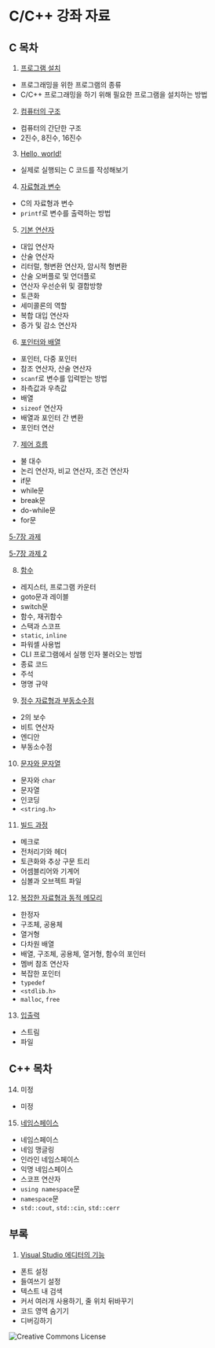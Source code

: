 # C/C++ 강좌 자료

## C 목차

1. [프로그램 설치](1-prepare-development-environment)

* 프로그래밍을 위한 프로그램의 종류
* C/C++ 프로그래밍을 하기 위해 필요한 프로그램을 설치하는 방법

2. [컴퓨터의 구조](2-structure-of-computers)

* 컴퓨터의 간단한 구조
* 2진수, 8진수, 16진수

3. [Hello, world!](3-hello-world)

* 실제로 실행되는 C 코드를 작성해보기

4. [자료형과 변수](4-types-and-variables)

* C의 자료형과 변수
* `printf`로 변수를 출력하는 방법

5. [기본 연산자](5-basic-operators)

* 대입 연산자
* 산술 연산자
* 리터럴, 형변환 연산자, 암시적 형변환
* 산술 오버플로 및 언더플로
* 연산자 우선순위 및 결합방향
* 토큰화
* 세미콜론의 역할
* 복합 대입 연산자
* 증가 및 감소 연산자

6. [포인터와 배열](6-pointers-and-array)

* 포인터, 다중 포인터
* 참조 연산자, 산술 연산자
* `scanf`로 변수를 입력받는 방법
* 좌측값과 우측값
* 배열
* `sizeof` 연산자
* 배열과 포인터 간 변환
* 포인터 연산

7. [제어 흐름](7-control-flow)

* 불 대수
* 논리 연산자, 비교 연산자, 조건 연산자
* if문
* while문
* break문
* do-while문
* for문

[5-7장 과제](assignments/5-7.pdf)

[5-7장 과제 2](assignments/5-7.2.pdf)

8. [함수](8-functions)

* 레지스터, 프로그램 카운터
* goto문과 레이블
* switch문
* 함수, 재귀함수
* 스택과 스코프
* `static`, `inline`
* 파워셸 사용법
* CLI 프로그램에서 실행 인자 불러오는 방법
* 종료 코드
* 주석
* 명명 규약

9. [정수 자료형과 부동소수점](9-integral-types-and-floating-points)

* 2의 보수
* 비트 연산자
* 엔디안
* 부동소수점

10. [문자와 문자열](10-characters-and-strings)

* 문자와 `char`
* 문자열
* 인코딩
* `<string.h>`

11. [빌드 과정](11-build-process)

* 메크로
* 전처리기와 헤더
* 토큰화와 추상 구문 트리
* 어셈블리어와 기계어
* 심볼과 오브젝트 파일

12. [복잡한 자료형과 동적 메모리](12-complex-types-and-dynamic-memory)

* 한정자
* 구조체, 공용체
* 열거형
* 다차원 배열
* 배열, 구조체, 공용체, 열거형, 함수의 포인터
* 멤버 참조 연산자
* 복잡한 포인터
* `typedef`
* `<stdlib.h>`
* `malloc`, `free`

13. [입출력](13-input-and-output)

* 스트림
* 파일

## C++ 목차

14. 미정
* 미정

15. [네임스페이스](15-namespaces)

* 네임스페이스
* 네임 맹글링
* 인라인 네임스페이스
* 익명 네임스페이스
* 스코프 연산자
* `using namespace`문
* `namespace`문
* `std::cout`, `std::cin`, `std::cerr`

## 부록

1. [Visual Studio 에디터의 기능](i-features-of-visual-studio-editor)

* 폰트 설정
* 들여쓰기 설정
* 텍스트 내 검색
* 커서 여러개 사용하기, 줄 위치 뒤바꾸기
* 코드 영역 숨기기
* 디버깅하기

![Creative Commons License](https://i.creativecommons.org/l/by-nc-sa/4.0/88x31.png "license")

